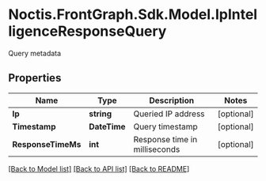 # Noctis.FrontGraph.Sdk.Model.IpIntelligenceResponseQuery
Query metadata

## Properties

Name | Type | Description | Notes
------------ | ------------- | ------------- | -------------
**Ip** | **string** | Queried IP address | [optional] 
**Timestamp** | **DateTime** | Query timestamp | [optional] 
**ResponseTimeMs** | **int** | Response time in milliseconds | [optional] 

[[Back to Model list]](../../README.md#documentation-for-models) [[Back to API list]](../../README.md#documentation-for-api-endpoints) [[Back to README]](../../README.md)

